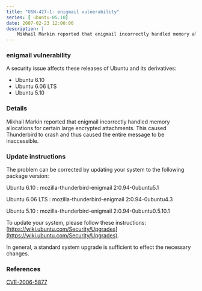 ```yaml
---
title: "USN-427-1: enigmail vulnerability"
series: [ ubuntu-05.10]
date: 2007-02-23 12:00:00
description: |
    Mikhail Markin reported that enigmail incorrectly handled memory allocations for certain large encrypted attachments. This caused Thunderbird to crash and thus caused the entire message to be inaccessible.
--- 
```

 
### enigmail vulnerability

A security issue affects these releases of Ubuntu and its derivatives:

* Ubuntu 6.10
* Ubuntu 6.06 LTS
* Ubuntu 5.10

### Details

Mikhail Markin reported that enigmail incorrectly handled memory allocations for certain large encrypted attachments. This caused Thunderbird to crash and thus caused the entire message to be inaccessible.

### Update instructions

The problem can be corrected by updating your system to the following package version:

Ubuntu 6.10
 : mozilla-thunderbird-enigmail <span>2:0.94-0ubuntu5.1</span>

Ubuntu 6.06 LTS
 : mozilla-thunderbird-enigmail <span>2:0.94-0ubuntu4.3</span>

Ubuntu 5.10
 : mozilla-thunderbird-enigmail <span>2:0.94-0ubuntu0.5.10.1</span>

To update your system, please follow these instructions: [https://wiki.ubuntu.com/Security/Upgrades](https://wiki.ubuntu.com/Security/Upgrades).

In general, a standard system upgrade is sufficient to effect the necessary changes.

### References

 [CVE-2006-5877](http://people.ubuntu.com/~ubuntu-security/cve/CVE-2006-5877)
 
